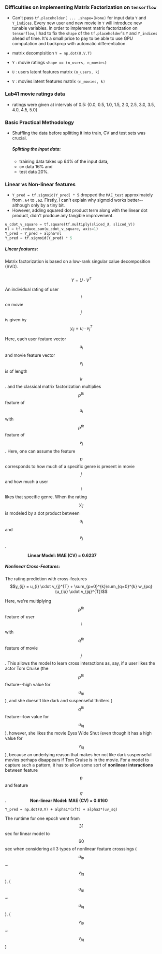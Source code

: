 ### Difficulties on implementing Matrix Factorization on `tensorflow`

- Can't pass `tf.placeholder( ... ,shape=(None)` for input data `Y` and `Y_indices`. Every new user and new movie in `Y` will introduce new tunable variables.
In order to implement matrix factorization on `tensorflow`, I had to fix the `shape` of the `tf.placeholder`'s `Y` and `Y_indices` ahead of time. It's a small price to pay to be able to use GPU computation and backprop with automatic differentiation. 

-  matrix decompisition `Y = np.dot(U,V.T)`
- `Y` : movie ratings `shape == (n_users, n_movies)`
- `U` : users latent features matrix `(n_users, k)`
- `V` : movies latent features matrix `(n_movies, k)`


### Lab41 movie ratings data
- ratings were given at intervals of 0.5: {0.0, 0.5, 1.0, 1.5, 2.0, 2.5, 3.0, 3.5, 4.0, 4.5, 5.0}

### Basic Practical Methodology
- Shuffling the data before splitting it into train, CV and test sets was crucial.

    ##### Splitting the input data:
    -  training data takes up 64% of the input data, 
    - cv data 16% and
    - test data 20%.

### Linear vs Non-linear features
- `Y_pred = tf.sigmoid(Y_pred) * 5` dropped the `MAE_test` approximately from `.64` to `.62`. Firstly, I can't explain why sigmoid works better--although only by a tiny bit.
- However, adding squared dot product term along with the linear dot product, didn't prodcue any tangible improvement. 
```python 
u_cdot_v_square = tf.square(tf.multiply(sliced_U, sliced_V)) 
nl = tf.reduce_sum(u_cdot_v_square, axis=1)
Y_pred = Y_pred + alpha*nl
Y_pred = tf.sigmoid(Y_pred) * 5
```

##### Linear features:
Matrix factorization is based on a low-rank singular calue decomposition (SVD).  
&nbsp;&nbsp;&nbsp;&nbsp;&nbsp;&nbsp;&nbsp;&nbsp;&nbsp;&nbsp;&nbsp;&nbsp;&nbsp;&nbsp;&nbsp;&nbsp;&nbsp;&nbsp;  $$Y=U \cdot V^{T}$$

An individual rating of user $$i$$ on movie $$j$$  is given by 
     &nbsp;&nbsp;&nbsp;&nbsp;&nbsp;&nbsp;&nbsp;&nbsp;&nbsp;&nbsp;&nbsp;&nbsp;&nbsp;&nbsp;&nbsp;&nbsp;&nbsp;&nbsp;  $$y_{ij} = u_{i} \cdot v_{j}^{T}$$

Here, each user feature vector $$u_i$$ and movie feature vector $$v_j$$ is of length $$k$$. and the classical matrix factorization multiplies $$p^{th}$$ feature of $$u_{i}$$ with  $$p^{th}$$ feature of $$v_{j}$$. Here, one can assume the feature $$p$$ corresponds to how much of a specific genre is present in movie $$j$$ and how much a user $$i$$ likes that specific genre. When the rating $$y_{ij}$$ is modeled by a dot product between $$u_i$$ and $$v_j$$.

&nbsp;&nbsp;&nbsp;&nbsp;&nbsp;&nbsp;&nbsp;&nbsp;&nbsp;&nbsp;&nbsp;&nbsp;&nbsp;&nbsp;&nbsp;&nbsp;&nbsp;&nbsp; **Linear Model: MAE (CV) = 0.6237**

##### Nonlinear Cross-Features:
The rating prediction with cross-features 
     &nbsp;&nbsp;&nbsp;&nbsp;&nbsp;&nbsp;&nbsp;&nbsp;&nbsp;&nbsp;&nbsp;&nbsp;&nbsp;&nbsp;&nbsp;&nbsp;&nbsp;&nbsp;   $$y_{ij} = u_{i} \cdot v_{j}^{T} + \sum_{p=0}^{k}\sum_{q=0}^{k} w_{pq} (u_{ip} \cdot v_{jq}^{T})$$

Here, we're multiplying $$p^{th}$$ feature of user $$i$$ with $$q^{th}$$ feature of movie $$j$$. This allows the model to learn cross interactions as, say, if a user likes the actor Tom Cruise (the $$p^{th}$$ feature--high  value for $$u_{ip}$$), and she doesn't like dark and suspenseful thrillers ($$q^{th}$$ feature--low value for $$u_{iq}$$), however, she likes the movie Eyes Wide Shut (even though it has a high value for $$v_{jq}$$), because an underlying reason that makes her not like dark suspenseful movies perhaps disappears if Tom Cruise is in the movie. For a model to capture such a pattern, it has to allow some sort of **nonlinear interactions** between feature $$p$$ and feature $$q$$.
&nbsp;&nbsp;&nbsp;&nbsp;&nbsp;&nbsp;&nbsp;&nbsp;&nbsp;&nbsp;&nbsp;&nbsp;&nbsp;&nbsp;&nbsp;&nbsp;&nbsp;&nbsp; **Non-linear Model: MAE (CV) = 0.6160**

`Y_pred = np.dot(U,V) + alpha1*(xft) + alpha2*(uv_sq)`

The runtime for one epoch went from $$31$$ sec for linear model to $$60$$ sec when considering all 3 types of nonlinear feature crosssings ($$u_{ip}$$ ~ $$v_{jq}$$), ($$u_{ip}$$ ~ $$u_{iq}$$), ($$v_{jp}$$ ~ $$v_{jq}$$)
